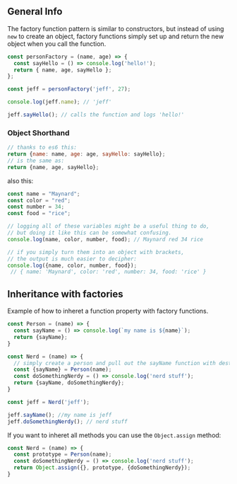 ## General Info

The factory function pattern is similar to constructors, but instead of using `new` to create an object, factory functions simply set up and return the new object when you call the function.

```javascript
const personFactory = (name, age) => {
  const sayHello = () => console.log('hello!');
  return { name, age, sayHello };
};

const jeff = personFactory('jeff', 27);

console.log(jeff.name); // 'jeff'

jeff.sayHello(); // calls the function and logs 'hello!'
```

### Object Shorthand

```javascript
// thanks to es6 this:
return {name: name, age: age, sayHello: sayHello};
// is the same as:
return {name, age, sayHello};
```

also this:

```javascript
const name = "Maynard";
const color = "red";
const number = 34;
const food = "rice";

// logging all of these variables might be a useful thing to do,
// but doing it like this can be somewhat confusing.
console.log(name, color, number, food); // Maynard red 34 rice

// if you simply turn them into an object with brackets,
// the output is much easier to decipher:
console.log({name, color, number, food});
 // { name: 'Maynard', color: 'red', number: 34, food: 'rice' }
 ```

## Inheritance with factories

Example of how to inheret a function property with factory functions.

```javascript
const Person = (name) => {
  const sayName = () => console.log(`my name is ${name}`);
  return {sayName};
}

const Nerd = (name) => {
  // simply create a person and pull out the sayName function with destructuring assignment syntax!
  const {sayName} = Person(name);
  const doSomethingNerdy = () => console.log('nerd stuff');
  return {sayName, doSomethingNerdy};
}

const jeff = Nerd('jeff');

jeff.sayName(); //my name is jeff
jeff.doSomethingNerdy(); // nerd stuff
```

If you want to inheret all methods you can use the `Object.assign` method:

```javascript
const Nerd = (name) => {
  const prototype = Person(name);
  const doSomethingNerdy = () => console.log('nerd stuff');
  return Object.assign({}, prototype, {doSomethingNerdy});
}
```
